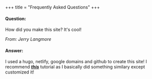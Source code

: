 +++
title = "Frequently Asked Questions"
+++

#### Question:
How did you make this site? It's cool!

_From: Jerry Langmore_
#### Answer:
I used a hugo, netlify, google domains and github to create this site! I recommend _**[this](https://www.youtube.com/playlist?list=PL-Kz5P-mYdMgAJDmRJquyMHfdaIOD-3oj "Youtube Tutorial")**_ tutorial as I basically did something similary except customized it!
